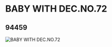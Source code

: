 # BABY WITH DEC.NO.72
## 94459
![BABY WITH DEC.NO.72](https://lc-www-live-s.legocdn.com/media/bricks/5/2/6023504.jpg)